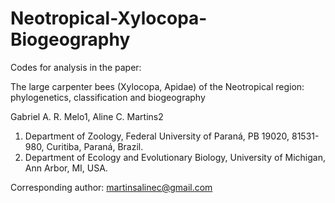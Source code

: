 # Neotropical-Xylocopa-Biogeography
Codes for analysis in the paper:

The large carpenter bees (Xylocopa, Apidae) of the Neotropical region: phylogenetics, classification and biogeography 

Gabriel A. R. Melo1, Aline C. Martins2

1. Department of Zoology, Federal University of Paraná, PB 19020, 81531-980, Curitiba, Paraná, Brazil.
2. Department of Ecology and Evolutionary Biology, University of Michigan, Ann Arbor, MI, USA.

Corresponding author: martinsalinec@gmail.com 


